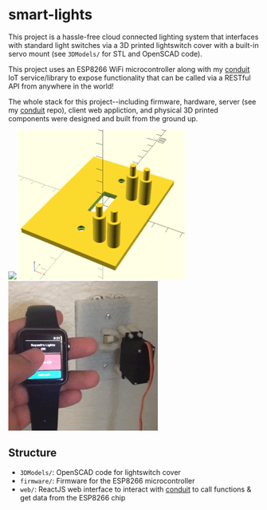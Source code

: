 # smart-lights
This project is a hassle-free cloud connected lighting system that interfaces with standard light switches via a 3D printed lightswitch cover with a built-in servo mount (see `3DModels/` for STL and OpenSCAD code). 

This project uses an ESP8266 WiFi microcontroller along with my [conduit](https://github.com/suyashkumar/conduit) IoT service/library to expose functionality that can be called via a RESTful API from anywhere in the world!

The whole stack for this project--including firmware, hardware, server (see my [conduit](https://github.com/suyashkumar/conduit) repo), client web appliction, and physical 3D printed components were designed and built from the ground up. 


<img src="img/lightswitch.gif" height="300px"/> <img src="img/light-switch-cover.png" height="300px" /><img src="img/watchOS-lights-gif.gif" height="300px" />


## Structure

- `3DModels/`: OpenSCAD code for lightswitch cover
- `firmware/`: Firmware for the ESP8266 microcontroller
- `web/`: ReactJS web interface to interact with [conduit](https://github.com/suyashkumar/conduit) to call functions & get data from the ESP8266 chip

